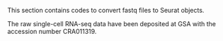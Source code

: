This section contains codes to convert fastq files to Seurat objects.

The raw single-cell RNA-seq data have been deposited at GSA with the accession number CRA011319.


